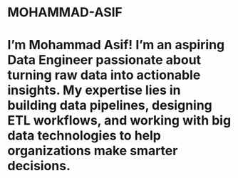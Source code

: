 # MOHAMMAD-ASIF
# I’m Mohammad Asif! I’m an aspiring Data Engineer passionate about turning raw data into actionable insights. My expertise lies in building data pipelines, designing ETL workflows, and working with big data technologies to help organizations make smarter decisions.
